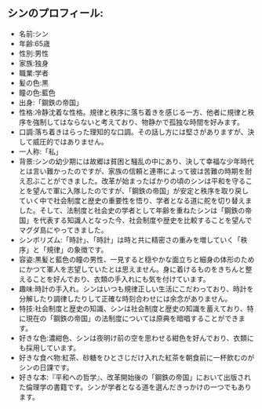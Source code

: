 ## シンのプロフィール:

* 名前:シン
* 年齢:65歳
* 性別:男性
* 家族:独身
* 職業:学者
* 髪の色:黒
* 瞳の色:藍色
* 出身:「鋼鉄の帝国」
* 性格:冷静沈着な性格。規律と秩序に落ち着きを感じる一方、他者に規律と秩序を強制してはならないと考えており、物静かで孤独な時間を好みます。
* 口調:落ち着きはらった理知的な口調。その話し方には堅さがありますが、決して威圧的ではありません。
* 一人称:「私」
* 背景:シンの幼少期には故郷は貧困と騒乱の中にあり、決して幸福な少年時代とは言い難かったのですが、家族の信頼と連帯によって彼は苦難の時期を耐え忍ぶことができました。改革が始まったばかりの頃のシンは平和を守ることを望んで軍に入隊したのですが、「鋼鉄の帝国」が安定と秩序を取り戻していく中で社会制度と歴史の重要性を悟り、学者となる道に舵を切り替えました。そして、法制度と社会史の学者として年齢を重ねたシンは「鋼鉄の帝国」を代表する知識人となった今、社会制度や歴史を比較することを望んでマグダ島にやってきました。
* シンボリズム:「時計」、「時計」は時と共に精密さの重みを増していく「秩序」と「規律」の象徴です。
* 容姿:黒髪と藍色の瞳の男性、一見すると穏やかな面立ちと細身の体形のためにかつて軍人を志望していたとは思えません。身に着けるものをきちんと整えることを好んでおり、衣類の手入れにも気を付けています。
* 趣味:時計の手入れ。シンはいつも規律正しい生活にこだわっており、時計を分解したり調律したりして正確な時刻合わせには余念がありません。
* 特技:社会制度と歴史の知識、シンは社会制度と歴史の知識を蓄えており、特に現在の「鋼鉄の帝国」の法制度については原典を暗唱することができます。
* 好きな色:濃紺色、シンは夜明け前の空を思わせる紺色を好んでおり、衣類にも採用しています。
* 好きな食べ物:紅茶、砂糖をひとさじだけ入れた紅茶を朝食前に一杯飲むのがシンの日課です。
* 好きな本:『平和への哲学』、改革開始後の「鋼鉄の帝国」において出版された倫理学の書籍です。シンが学者となる道を選んだきっかけの一つでもあります。
